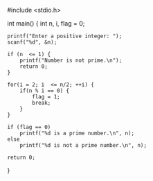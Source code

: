 #include  <stdio.h> 

int main() {
    int n, i, flag = 0;

    printf("Enter a positive integer: ");
    scanf("%d", &n);

    if (n  <= 1) {
        printf("Number is not prime.\n");
        return 0;
    }

    for(i = 2; i  <= n/2; ++i) {
        if(n % i == 0) {
            flag = 1;
            break;
        }
    }

    if (flag == 0)
        printf("%d is a prime number.\n", n);
    else
        printf("%d is not a prime number.\n", n);

    return 0;
}
